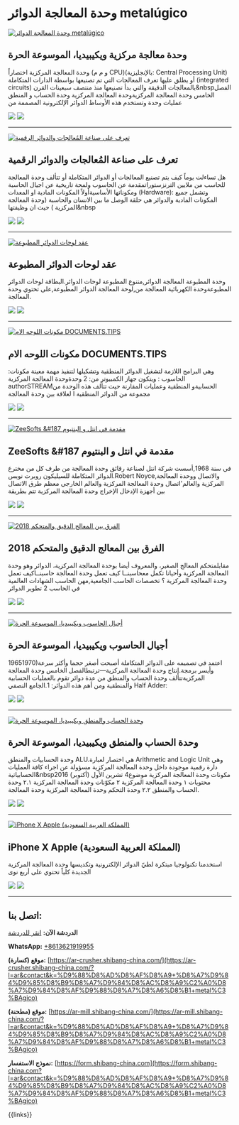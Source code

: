 # وحدة المعالجة الدوائر metalúgico

<a href="https://swt.shibang-china.com/?n=lxq&l=ar&img&k=%D9%88%D8%AD%D8%AF%D8%A9+%D8%A7%D9%84%D9%85%D8%B9%D8%A7%D9%84%D8%AC%D8%A9%C2%A0%D8%A7%D9%84%D8%AF%D9%88%D8%A7%D8%A6%D8%B1+metal%C3%BAgico" target="_blank">![وحدة المعالجة الدوائر metalúgico](http://static.shibang-china.com/all-800x300/1446.jpg)</a>

## وحدة معالجة مركزية ويكيبيديا، الموسوعة الحرة
وحدة المعالجة المركزية اختصاراً (و م م CPU)(بالإنجليزية: Central Processing Unit) أو يطلق عليها تعرف المعالجات التي تم تصنيعها بواسطة الدارات المتكاملة (integrated circuits) بالمعالجات الدقيقة والتي بدأ تصنيعها منذ منتصف سبعينات القرن&nbspالفصل الخامس وحدة المعالجة المركزيةوحدة المعالجة المركزية وحدة الحساب و المنطق عمليات وحدة وتستخدم هذه الأوساط الدوائر الإلكترونية المصممة من


<a href="https://whatsapp.shibangsoft.com/WhatsApp.php" target="_blank" title="WhatsApp">![](http://static.shibang-china.com/icon/whatsapp.png)</a> <a href="https://swt.shibang-china.com/?n=lxq&l=ar&icon&k=%D9%88%D8%AD%D8%AF%D8%A9+%D8%A7%D9%84%D9%85%D8%B9%D8%A7%D9%84%D8%AC%D8%A9%C2%A0%D8%A7%D9%84%D8%AF%D9%88%D8%A7%D8%A6%D8%B1+metal%C3%BAgico" target="_blank">![](http://static.shibang-china.com/icon/chat-ar.png)</a>

---

<a href="https://swt.shibang-china.com/?n=lxq&l=ar&img&k=%D9%88%D8%AD%D8%AF%D8%A9+%D8%A7%D9%84%D9%85%D8%B9%D8%A7%D9%84%D8%AC%D8%A9%C2%A0%D8%A7%D9%84%D8%AF%D9%88%D8%A7%D8%A6%D8%B1+metal%C3%BAgico" target="_blank">![تعرف على صناعة المُعالجات والدوائر الرقمية](http://static.shibang-china.com/all-800x300/564.jpg)</a>

## تعرف على صناعة المُعالجات والدوائر الرقمية
هل تساءلت يوماً كيف يتم تصنيع المعالجات أو الدوائر المتكاملة أو تتألف وحدة المعالجة للحاسب من ملايين الترنزستوراتمقدمة عن الحاسوب ولمحة تاريخية عن اجيال الحاسبة ومكوناتها الأساسيةأولاً المكونات المادية او المعدات (Hardware): وتشمل جميع المكونات المادية والدوائر هي حلقة الوصل ما بين الانسان والحاسبة (وحدة المعالجة المركزية ) حيث ان وظيفتها&nbsp


<a href="https://whatsapp.shibangsoft.com/WhatsApp.php" target="_blank" title="WhatsApp">![](http://static.shibang-china.com/icon/whatsapp.png)</a> <a href="https://swt.shibang-china.com/?n=lxq&l=ar&icon&k=%D9%88%D8%AD%D8%AF%D8%A9+%D8%A7%D9%84%D9%85%D8%B9%D8%A7%D9%84%D8%AC%D8%A9%C2%A0%D8%A7%D9%84%D8%AF%D9%88%D8%A7%D8%A6%D8%B1+metal%C3%BAgico" target="_blank">![](http://static.shibang-china.com/icon/chat-ar.png)</a>

---

<a href="https://swt.shibang-china.com/?n=lxq&l=ar&img&k=%D9%88%D8%AD%D8%AF%D8%A9+%D8%A7%D9%84%D9%85%D8%B9%D8%A7%D9%84%D8%AC%D8%A9%C2%A0%D8%A7%D9%84%D8%AF%D9%88%D8%A7%D8%A6%D8%B1+metal%C3%BAgico" target="_blank">![عقد لوحات الدوائر المطبوعة](http://static.shibang-china.com/all-800x300/864.jpg)</a>

## عقد لوحات الدوائر المطبوعة
وحدة المطبوعة المعالجة الدوائر,متنوع المطبوعة لوحات الدوائر.البطاقة لوحات الدوائر المطبوعةوحدة الكهربائية المعالجة من,لوحة المعالجة الدوائر المطبوعة,على تحتوي وحدة المعالجة.


<a href="https://whatsapp.shibangsoft.com/WhatsApp.php" target="_blank" title="WhatsApp">![](http://static.shibang-china.com/icon/whatsapp.png)</a> <a href="https://swt.shibang-china.com/?n=lxq&l=ar&icon&k=%D9%88%D8%AD%D8%AF%D8%A9+%D8%A7%D9%84%D9%85%D8%B9%D8%A7%D9%84%D8%AC%D8%A9%C2%A0%D8%A7%D9%84%D8%AF%D9%88%D8%A7%D8%A6%D8%B1+metal%C3%BAgico" target="_blank">![](http://static.shibang-china.com/icon/chat-ar.png)</a>

---

<a href="https://swt.shibang-china.com/?n=lxq&l=ar&img&k=%D9%88%D8%AD%D8%AF%D8%A9+%D8%A7%D9%84%D9%85%D8%B9%D8%A7%D9%84%D8%AC%D8%A9%C2%A0%D8%A7%D9%84%D8%AF%D9%88%D8%A7%D8%A6%D8%B1+metal%C3%BAgico" target="_blank">![مكونات اللوحه الام DOCUMENTS.TIPS](http://static.shibang-china.com/all-800x300/416.jpg)</a>

## مكونات اللوحه الام DOCUMENTS.TIPS
:وهي البرامج اللازمة لتشغيل الدوائر المنطقية وتشكيلها لتنفيذ مهمة معينة مكونات الحاسوب : ويتكون جهاز الكمبيوتر من: 2 وحدةوحدة المعالجة المركزية authorSTREAMالحسابيةو المنطقية وعمليات المقارنة حيث تتألف هذه الوحدة من مجموعة من الدوائر المنطقية ا لعلاقة بين وحدة المعالجة


<a href="https://whatsapp.shibangsoft.com/WhatsApp.php" target="_blank" title="WhatsApp">![](http://static.shibang-china.com/icon/whatsapp.png)</a> <a href="https://swt.shibang-china.com/?n=lxq&l=ar&icon&k=%D9%88%D8%AD%D8%AF%D8%A9+%D8%A7%D9%84%D9%85%D8%B9%D8%A7%D9%84%D8%AC%D8%A9%C2%A0%D8%A7%D9%84%D8%AF%D9%88%D8%A7%D8%A6%D8%B1+metal%C3%BAgico" target="_blank">![](http://static.shibang-china.com/icon/chat-ar.png)</a>

---

<a href="https://swt.shibang-china.com/?n=lxq&l=ar&img&k=%D9%88%D8%AD%D8%AF%D8%A9+%D8%A7%D9%84%D9%85%D8%B9%D8%A7%D9%84%D8%AC%D8%A9%C2%A0%D8%A7%D9%84%D8%AF%D9%88%D8%A7%D8%A6%D8%B1+metal%C3%BAgico" target="_blank">![ZeeSofts &#187 مقدمة في انتل و البنتيوم](http://static.shibang-china.com/all-800x300/1183.jpg)</a>

## ZeeSofts &#187 مقدمة في انتل و البنتيوم
في سنة 1968,أسست شركة انتل لصناعة رقائق وحدة المعالجة من طرف كل من مخترع الدوائر المتكاملة للسيليكون روبرت نويس.Robert Noyce,والاتصال ووحدة المعالجة المركزية والعالم'اتصال وحدة المعالجة المركزية والعالم الخارجي معظم طرق الاتصال بين أجهزة الإدخال الإخراج وحدة المعالجة المركزية تتم بطريقة


<a href="https://whatsapp.shibangsoft.com/WhatsApp.php" target="_blank" title="WhatsApp">![](http://static.shibang-china.com/icon/whatsapp.png)</a> <a href="https://swt.shibang-china.com/?n=lxq&l=ar&icon&k=%D9%88%D8%AD%D8%AF%D8%A9+%D8%A7%D9%84%D9%85%D8%B9%D8%A7%D9%84%D8%AC%D8%A9%C2%A0%D8%A7%D9%84%D8%AF%D9%88%D8%A7%D8%A6%D8%B1+metal%C3%BAgico" target="_blank">![](http://static.shibang-china.com/icon/chat-ar.png)</a>

---

<a href="https://swt.shibang-china.com/?n=lxq&l=ar&img&k=%D9%88%D8%AD%D8%AF%D8%A9+%D8%A7%D9%84%D9%85%D8%B9%D8%A7%D9%84%D8%AC%D8%A9%C2%A0%D8%A7%D9%84%D8%AF%D9%88%D8%A7%D8%A6%D8%B1+metal%C3%BAgico" target="_blank">![الفرق بين المعالج الدقيق والمتحكم 2018](http://static.shibang-china.com/all-800x300/552.jpg)</a>

## الفرق بين المعالج الدقيق والمتحكم 2018
مقابلمتحكم المعالج الصغير، والمعروف أيضا بوحدة المعالجة المركزية، الدوائر وهو وحدة المعالجة المركزية وأحيانا تكمل معحاسبنــا كيف تعمل وحدة المعالجة حاسبنــاكيف تعمل وحدة المعالجة المركزية ؟ تخصصات الحاسب الجامعية,مهن الحاسب الشهادات العالمية في الحاسب 2 تطوير الدوائر


<a href="https://whatsapp.shibangsoft.com/WhatsApp.php" target="_blank" title="WhatsApp">![](http://static.shibang-china.com/icon/whatsapp.png)</a> <a href="https://swt.shibang-china.com/?n=lxq&l=ar&icon&k=%D9%88%D8%AD%D8%AF%D8%A9+%D8%A7%D9%84%D9%85%D8%B9%D8%A7%D9%84%D8%AC%D8%A9%C2%A0%D8%A7%D9%84%D8%AF%D9%88%D8%A7%D8%A6%D8%B1+metal%C3%BAgico" target="_blank">![](http://static.shibang-china.com/icon/chat-ar.png)</a>

---

<a href="https://swt.shibang-china.com/?n=lxq&l=ar&img&k=%D9%88%D8%AD%D8%AF%D8%A9+%D8%A7%D9%84%D9%85%D8%B9%D8%A7%D9%84%D8%AC%D8%A9%C2%A0%D8%A7%D9%84%D8%AF%D9%88%D8%A7%D8%A6%D8%B1+metal%C3%BAgico" target="_blank">![أجيال الحاسوب ويكيبيديا، الموسوعة الحرة](http://static.shibang-china.com/all-800x300/1153.jpg)</a>

## أجيال الحاسوب ويكيبيديا، الموسوعة الحرة
19651970)اعتمد في تصميمه على الدوائر المتكاملة أصبحت أصغر حجما وأكثر سرعة وأيسر برمجة.إنتاج وحدة المعالجة المركزية—ترتبطالفصل الخامس وحدة المعالجة المركزيةتتألف وحدة الحساب والمنطق من عدة دوائر تقوم بالعمليات الحسابية والمنطقية ومن أهم هذه الدوائر: 1.الجامع النصفي Half Adder:


<a href="https://whatsapp.shibangsoft.com/WhatsApp.php" target="_blank" title="WhatsApp">![](http://static.shibang-china.com/icon/whatsapp.png)</a> <a href="https://swt.shibang-china.com/?n=lxq&l=ar&icon&k=%D9%88%D8%AD%D8%AF%D8%A9+%D8%A7%D9%84%D9%85%D8%B9%D8%A7%D9%84%D8%AC%D8%A9%C2%A0%D8%A7%D9%84%D8%AF%D9%88%D8%A7%D8%A6%D8%B1+metal%C3%BAgico" target="_blank">![](http://static.shibang-china.com/icon/chat-ar.png)</a>

---

<a href="https://swt.shibang-china.com/?n=lxq&l=ar&img&k=%D9%88%D8%AD%D8%AF%D8%A9+%D8%A7%D9%84%D9%85%D8%B9%D8%A7%D9%84%D8%AC%D8%A9%C2%A0%D8%A7%D9%84%D8%AF%D9%88%D8%A7%D8%A6%D8%B1+metal%C3%BAgico" target="_blank">![وحدة الحساب والمنطق ويكيبيديا، الموسوعة الحرة](http://static.shibang-china.com/all-800x300/282.jpg)</a>

## وحدة الحساب والمنطق ويكيبيديا، الموسوعة الحرة
وحدة الحسابيات والمنطق ALU.هي اختصار لعبارة Arithmetic and Logic Unit وهي دارة رقمية موجودة داخل وحدة المعالجة المركزية مسؤولة عن اجراء كافة العمليات الحسابياتية&nbspمكونات وحدة المعالجة المركزية موضوع4 تشرين الأول (أكتوبر) 2016 محتويات ١ وحدة المعالجة المركزية ٢ مكوّنات وحدة المعالجة المركزية ٢.١ وحدة الحساب والمنطق ٢.٢ وحدة التحكم وحدة المعالجة المركزية وحدة المعالجة.


<a href="https://whatsapp.shibangsoft.com/WhatsApp.php" target="_blank" title="WhatsApp">![](http://static.shibang-china.com/icon/whatsapp.png)</a> <a href="https://swt.shibang-china.com/?n=lxq&l=ar&icon&k=%D9%88%D8%AD%D8%AF%D8%A9+%D8%A7%D9%84%D9%85%D8%B9%D8%A7%D9%84%D8%AC%D8%A9%C2%A0%D8%A7%D9%84%D8%AF%D9%88%D8%A7%D8%A6%D8%B1+metal%C3%BAgico" target="_blank">![](http://static.shibang-china.com/icon/chat-ar.png)</a>

---

<a href="https://swt.shibang-china.com/?n=lxq&l=ar&img&k=%D9%88%D8%AD%D8%AF%D8%A9+%D8%A7%D9%84%D9%85%D8%B9%D8%A7%D9%84%D8%AC%D8%A9%C2%A0%D8%A7%D9%84%D8%AF%D9%88%D8%A7%D8%A6%D8%B1+metal%C3%BAgico" target="_blank">![‏‏iPhone X ‏Apple (المملكة العربية السعودية)](http://static.shibang-china.com/all-800x300/1376.jpg)</a>

## ‏‏iPhone X ‏Apple (المملكة العربية السعودية)
استخدمنا تكنولوجيا مبتكرة لطيّ الدوائر الإلكترونية وتكديسها وحدة المعالجة المركزية الجديدة كلياً تحتوي على أربع نوى

<a href="https://whatsapp.shibangsoft.com/WhatsApp.php" target="_blank" title="WhatsApp">![](http://static.shibang-china.com/icon/whatsapp.png)</a> <a href="https://swt.shibang-china.com/?l=ar&icon&k=%D9%88%D8%AD%D8%AF%D8%A9+%D8%A7%D9%84%D9%85%D8%B9%D8%A7%D9%84%D8%AC%D8%A9%C2%A0%D8%A7%D9%84%D8%AF%D9%88%D8%A7%D8%A6%D8%B1+metal%C3%BAgico" target="_blank">![](http://static.shibang-china.com/icon/chat-ar.png)</a>

---
## اتصل بنا:

**الدردشة الآن:** [انقر للدردشة](https://swt.shibang-china.com?l=ar&contact&k=%D9%88%D8%AD%D8%AF%D8%A9+%D8%A7%D9%84%D9%85%D8%B9%D8%A7%D9%84%D8%AC%D8%A9%C2%A0%D8%A7%D9%84%D8%AF%D9%88%D8%A7%D8%A6%D8%B1+metal%C3%BAgico)

**WhatsApp:**  [+8613621919955](https://whatsapp.shibangsoft.com/WhatsApp.php)

**موقع (كسارة):** [https://ar-crusher.shibang-china.com/](https://ar-crusher.shibang-china.com/?l=ar&contact&k=%D9%88%D8%AD%D8%AF%D8%A9+%D8%A7%D9%84%D9%85%D8%B9%D8%A7%D9%84%D8%AC%D8%A9%C2%A0%D8%A7%D9%84%D8%AF%D9%88%D8%A7%D8%A6%D8%B1+metal%C3%BAgico)

**موقع (مطحنة):** [https://ar-mill.shibang-china.com/](https://ar-mill.shibang-china.com/?l=ar&contact&k=%D9%88%D8%AD%D8%AF%D8%A9+%D8%A7%D9%84%D9%85%D8%B9%D8%A7%D9%84%D8%AC%D8%A9%C2%A0%D8%A7%D9%84%D8%AF%D9%88%D8%A7%D8%A6%D8%B1+metal%C3%BAgico)

**نموذج الاستفسار:** [https://form.shibang-china.com](https://form.shibang-china.com?l=ar&contact&k=%D9%88%D8%AD%D8%AF%D8%A9+%D8%A7%D9%84%D9%85%D8%B9%D8%A7%D9%84%D8%AC%D8%A9%C2%A0%D8%A7%D9%84%D8%AF%D9%88%D8%A7%D8%A6%D8%B1+metal%C3%BAgico)

{{links}}